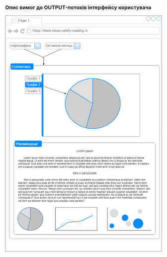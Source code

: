 ### Опис вимог до OUTPUT-потоків інтерфейсу користувача
![](https://github.com/oleksandrblazhko/eai205-boychuk/blob/eai205-boychuk_with_laboratory_work_3/1-SoftwareRequirements/1.4-FuncNonFuncRequirements/1.4.4-NFRUserInterfaceOUTPUT/NFR_OUTPUT.png)
